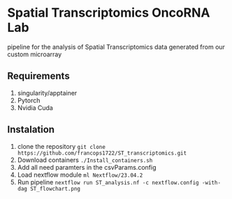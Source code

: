 # Spatial Transcriptomics OncoRNA Lab
pipeline for the analysis of Spatial Transcriptomics data generated from our custom microarray

## Requirements
1. singularity/apptainer
2. Pytorch
3. Nvidia Cuda

## Instalation

1. clone the repository
`git clone https://github.com/francops1722/ST_transcriptomics.git`
2. Download containers
`./Install_containers.sh`
4. Add all need paramters in the csvParams.config
5. Load nextflow module
`ml Nextflow/23.04.2`
7. Run pipeline
`nextflow run ST_analysis.nf -c nextflow.config -with-dag ST_flowchart.png`





